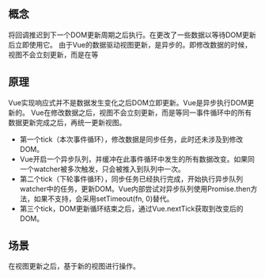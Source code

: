 ## 概念
将回调推迟到下一个DOM更新周期之后执行。在更改了一些数据以等待DOM更新后立即使用它。
由于Vue的数据驱动视图更新，是异步的。即修改数据的时候，视图不会立刻更新，而是在等
## 原理
Vue实现响应式并不是数据发生变化之后DOM立即更新。Vue是异步执行DOM更新的。
Vue在修改数据之后，视图不会立刻更新，而是等同一事件循环中的所有数据更新完成之后，再统一更新视图。
+ 第一个tick（本次事件循环），修改数据是同步任务，此时还未涉及到修改DOM。
+ Vue开启一个异步队列，并缓冲在此事件循环中发生的所有数据改变。如果同一个watcher被多次触发，只会被推入到队列中一次。
+ 第二个tick（下轮事件循环），同步任务已经执行完成，开始执行异步队列watcher中的任务，更新DOM。Vue内部尝试对异步队列使用Promise.then方法，如果不支持，会采用setTimeout(fn, 0)替代。
+ 第三个tick，DOM更新循环结束之后，通过Vue.nextTick获取到改变后的DOM。
## 场景
在视图更新之后，基于新的视图进行操作。